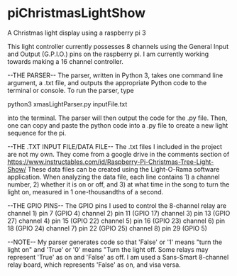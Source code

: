 # piChristmasLightShow
A Christmas light display using a raspberry pi 3

This light controller currently possesses 8 channels using the General Input and Output (G.P.I.O.) pins on the raspberry pi.  I am currently working towards making a 16 channel controller.

--THE PARSER--
The parser, written in Python 3, takes one command line argument, a .txt file, and outputs the appropriate Python code to the terminal or console.  To run the parser, type

   python3 xmasLightParser.py inputFile.txt

into the terminal.  The parser will then output the code for the .py file.  Then, one can copy and paste the python code into a .py file to create a new light sequence for the pi.  

--THE .TXT INPUT FILE/DATA FILE--
The .txt files I included in the project are not my own. They come from a google drive in the comments section of https://www.instructables.com/id/Raspberry-Pi-Christmas-Tree-Light-Show/
These data files can be created using the Light-O-Rama software application.  When analyzing the data file, each line contains 1) a channel number, 2) whether it is on or off, and 3) at what time in the song to turn the light on, measured in 1 one-thousandths of a second.  

--THE GPIO PINS--
The GPIO pins I used to control the 8-channel relay are 
channel 1) pin 7 (GPIO 4) 
channel 2) pin 11 (GPIO 17)
channel 3) pin 13 (GPIO 27)
channel 4) pin 15 (GPIO 22)
channel 5) pin 16 (GPIO 23)
channel 6) pin 18 (GPIO 24)
channel 7) pin 22 (GPIO 25)
channel 8) pin 29 (GPIO 5)

--NOTE--
My parser generates code so that 'False' or '1' means "turn the light on" and 'True' or '0' means "Turn the light off. Some relays may represent 'True' as on and 'False' as off.  I am used a Sans-Smart 8-channel relay board, which represents 'False' as on, and visa versa.  
